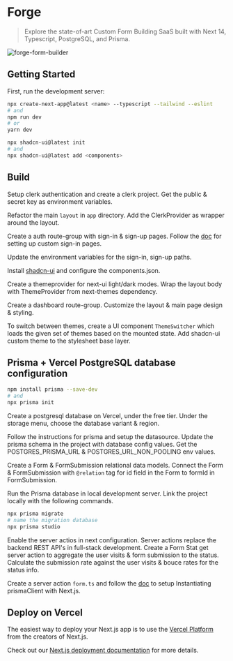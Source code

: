 # Forge

> Explore the state-of-art Custom Form Building SaaS built with Next 14, Typescript, PostgreSQL, and Prisma.

![forge-form-builder](https://i.ibb.co/NFnK52M/forge.png)

## Getting Started

First, run the development server:

```bash
npx create-next-app@latest <name> --typescript --tailwind --eslint
# and
npm run dev
# or
yarn dev
```

```bash
npx shadcn-ui@latest init
# and
npx shadcn-ui@latest add <components>
```

## Build

Setup clerk authentication and create a clerk project. Get the public & secret key as environment variables.

Refactor the main `layout` in `app` directory. Add the ClerkProvider as wrapper around the layout.

Create a auth route-group with sign-in & sign-up pages. Follow the [doc](https://clerk.com/docs/references/nextjs/custom-signup-signin-pages) for setting up custom sign-in pages.

Update the environment variables for the sign-in, sign-up paths.

Install [shadcn-ui](https://ui.shadcn.com/docs/installation/next) and configure the components.json.

Create a themeprovider for next-ui light/dark modes. Wrap the layout body with ThemeProvider from next-themes dependency.

Create a dashboard route-group. Customize the layout & main page design & styling.

To switch between themes, create a UI component `ThemeSwitcher` which loads the given set of themes based on the mounted state. Add shadcn-ui custom theme to the stylesheet base layer.

## Prisma + Vercel PostgreSQL database configuration

```bash
npm install prisma --save-dev
# and
npx prisma init
```

Create a postgresql database on Vercel, under the free tier. Under the storage menu, choose the database variant & region.

Follow the instructions for prisma and setup the datasource. Update the prisma schema in the project with database config values. Get the POSTGRES_PRISMA_URL & POSTGRES_URL_NON_POOLING env values.

<!-- TODO The prisma database works even with sqlite database too, despite configured for postgresql -->

Create a Form & FormSubmission relational data models. Connect the Form & FormSubmission with `@relation` tag for id field in the Form to formId in FormSubmission.

Run the Prisma database in local development server. Link the project locally with the following commands.

```bash
npx prisma migrate
# name the migration database
npx prisma studio
```

Enable the server actios in next configuration. Server actions replace the backend REST API's in full-stack development. Create a Form Stat get server action to aggregate the user visits & form submission to the status. Calculate the submission rate against the user visits & bouce rates for the status info.

Create a server action `form.ts` and follow the [doc](https://www.prisma.io/docs/guides/other/troubleshooting-orm/help-articles/nextjs-prisma-client-dev-practices#solution) to setup Instantiating prismaClient with Next.js.

## Deploy on Vercel

The easiest way to deploy your Next.js app is to use the [Vercel Platform](https://vercel.com/new?utm_medium=default-template&filter=next.js&utm_source=create-next-app&utm_campaign=create-next-app-readme) from the creators of Next.js.

Check out our [Next.js deployment documentation](https://nextjs.org/docs/deployment) for more details.
